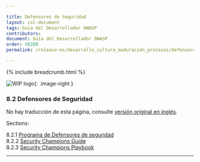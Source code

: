 ```yaml
---

title: Defensores de Seguridad
layout: col-document
tags: Guía del Desarrollador OWASP
contributors:
document: Guía del Desarrollador OWASP
order: 50200
permalink: /release-es/desarrollo_cultura_maduración_procesos/defensores_seguridad/

---
```


{% include breadcrumb.html %}

<style type="text/css">
.image-right {
  height: 180px;
  display: block;
  margin-left: auto;
  margin-right: auto;
  float: right;
}
</style>

![WIP logo](../../../assets/images/dg_wip.png "Trabajo en curso"){: .image-right }

### 8.2 Defensores de Seguridad

No hay traducción de esta página, consulte [versión original en inglés][release1020].

Sections:  

8.2.1 [Programa de Defensores de seguridad](01-security-champions-program.md)  
8.2.2 [Security Champions Guide](02-security-champions-guide.md)  
8.2.3 [Security Champions Playbook](03-security-champions-playbook.md)  

----

[release1020]: https://github.com/OWASP/www-project-developer-guide/blob/main/release/10-culture-process/02-security-champions/toc.md

